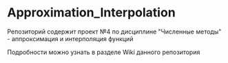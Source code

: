 # Approximation_Interpolation

Репозиторий содержит проект №4 по дисциплине "Численные методы" - аппроксимация и интерполяция функций

Подробности можно узнать в разделе Wiki данного репозитория
